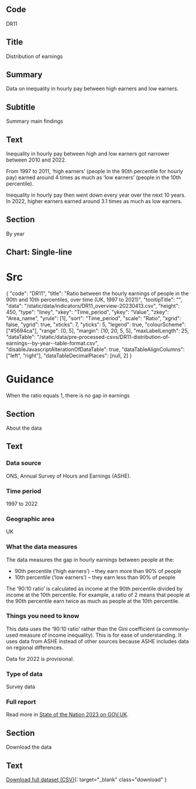 ## Code
DR11

## Title
Distribution of earnings

## Summary
Data on inequality in hourly pay between high earners and low earners.

## Subtitle
Summary main findings

## Text
Inequality in hourly pay between high and low earners got narrower between 2010 and 2022.

From 1997 to 2011, ‘high earners’ (people in the 90th percentile for hourly pay) earned around 4 times as much as
‘low earners’ (people in the 10th percentile).

Inequality in hourly pay then went down every year over the next 10 years. In 2022, higher earners earned around 3.1
times as much as low earners.

## Section
By year

## Chart: Single-line
# Src
{
    "code": "DR11",
    "title": "Ratio between the hourly earnings of people in the 90th and 10th percentiles, over time (UK, 1997 to 2021)",
    "tooltipTitle": "",
    "data": "/static/data/indicators/DR11_overview-20230413.csv",
    "height": 450,
    "type": "liney",
    "xkey": "Time_period",
    "ykey": "Value",
    "zkey": "Area_name",
    "yrule": [1],
    "sort": "Time_period",
    "scale": "Ratio",
    "xgrid": false,
    "ygrid": true,
    "xticks": 7,
    "yticks": 5,
    "legend": true,
    "colourScheme": ["#5694ca"],
    "range": [0, 5],
    "margin": [10, 20, 5, 5],
    "maxLabelLength": 25,
    "dataTable": "/static/data/pre-processed-csvs/DR11-distribution-of-earnings--by-year--table-format.csv",
    "disableJavascriptAlterationOfDataTable": true,
    "dataTableAlignColumns": ["left", "right"],
    "dataTableDecimalPlaces": [null, 2]
}

# Guidance
When the ratio equals 1, there is no gap in earnings

## Section
About the data

## Text
### Data source
ONS, Annual Survey of Hours and Earnings (ASHE).

### Time period
1997 to 2022

### Geographic area
UK

### What the data measures
The data measures the gap in hourly earnings between people at the:

* 90th percentile (‘high earners’) – they earn more than 90% of people
* 10th percentile (‘low earners’) – they earn less than 90% of people

The ‘90:10 ratio’ is calculated as income at the 90th percentile divided by income at the 10th percentile.
For example, a ratio of 2 means that people at the 90th percentile earn twice as much as people at the 10th percentile.

### Things you need to know
This data uses the ‘90:10 ratio’ rather than the Gini coefficient (a commonly-used measure of income inequality).
This is for ease of understanding. It uses data from ASHE instead of other sources because ASHE includes data on regional differences.

Data for 2022 is provisional.

### Type of data
Survey data

### Full report
Read more in [State of the Nation 2023 on GOV.UK](https://www.gov.uk/government/publications/state-of-the-nation-2023-people-and-places).

## Section
Download the data

## Text
[Download full dataset (CSV)](/static/data/full-datasets/DR11-distribution-of-earnings--full-dataset.csv){: target="_blank" class="download" }

